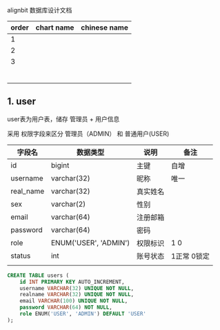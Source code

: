 alignbit 数据库设计文档

| order | chart name | chinese name |
| ----- | ---------- | ------------ |
| 1     |            |              |
| 2     |            |              |
| 3     |            |              |
|       |            |              |
|       |            |              |
|       |            |              |
|       |            |              |
|       |            |              |
|       |            |              |

## 1. user

user表为用户表，储存 管理员 + 用户信息

采用 权限字段来区分 管理员（ADMIN） 和 普通用户(USER)

| 字段名    | 数据类型              | 说明     | 备注        |
| --------- | --------------------- | -------- | ----------- |
| id        | bigint                | 主键     | 自增        |
| username  | varchar(32)           | 昵称     | 唯一        |
| real_name | varchar(32)           | 真实姓名 |             |
| sex       | varchar(2)            | 性别     |             |
| email     | varchar(64)           | 注册邮箱 |             |
| password  | varchar(64)           | 密码     |             |
| role      | ENUM('USER', 'ADMIN') | 权限标识 | 1 0         |
| status    | int                   | 账号状态 | 1正常 0锁定 |
|           |                       |          |             |

```sql
CREATE TABLE users (
    id INT PRIMARY KEY AUTO_INCREMENT,
    username VARCHAR(32) UNIQUE NOT NULL,
    realname VARCHAR(32) UNIQUE NOT NULL,
    email VARCHAR(100) UNIQUE NOT NULL,
    password VARCHAR(64) NOT NULL,
    role ENUM('USER', 'ADMIN') DEFAULT 'USER'
);
```


